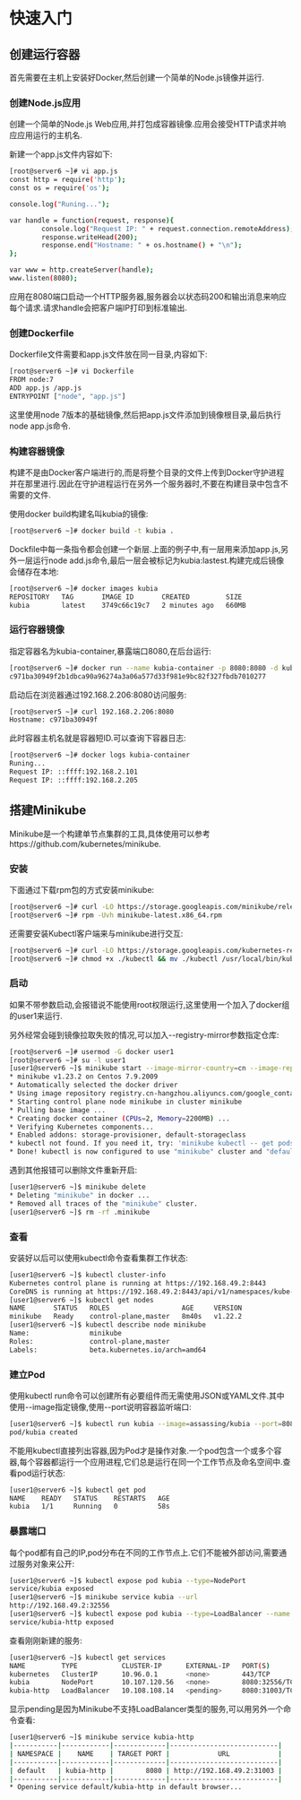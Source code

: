 # 快速入门

## 创建运行容器

首先需要在主机上安装好Docker,然后创建一个简单的Node.js镜像并运行.

### 创建Node.js应用

创建一个简单的Node.js Web应用,并打包成容器镜像.应用会接受HTTP请求并响应应用运行的主机名.

新建一个app.js文件内容如下:

```sh
[root@server6 ~]# vi app.js
const http = require('http');
const os = require('os');

console.log("Runing...");

var handle = function(request, response){
        console.log("Request IP: " + request.connection.remoteAddress);
        response.writeHead(200);
        response.end("Hostname: " + os.hostname() + "\n");
};

var www = http.createServer(handle);
www.listen(8080);
```

应用在8080端口启动一个HTTP服务器,服务器会以状态码200和输出消息来响应每个请求.请求handle会把客户端IP打印到标准输出.

### 创建Dockerfile

Dockerfile文件需要和app.js文件放在同一目录,内容如下:

```sh
[root@server6 ~]# vi Dockerfile
FROM node:7
ADD app.js /app.js
ENTRYPOINT ["node", "app.js"]
```

这里使用node 7版本的基础镜像,然后把app.js文件添加到镜像根目录,最后执行node app.js命令.

### 构建容器镜像

构建不是由Docker客户端进行的,而是将整个目录的文件上传到Docker守护进程并在那里进行.因此在守护进程运行在另外一个服务器时,不要在构建目录中包含不需要的文件.

使用docker build构建名叫kubia的镜像:

```sh
[root@server6 ~]# docker build -t kubia .
```

Dockfile中每一条指令都会创建一个新层.上面的例子中,有一层用来添加app.js,另外一层运行node add.js命令,最后一层会被标记为kubia:lastest.构建完成后镜像会储存在本地:

```sh
[root@server6 ~]# docker images kubia
REPOSITORY   TAG       IMAGE ID       CREATED         SIZE
kubia        latest    3749c66c19c7   2 minutes ago   660MB
```

### 运行容器镜像

指定容器名为kubia-container,暴露端口8080,在后台运行:

```sh
[root@server6 ~]# docker run --name kubia-container -p 8080:8080 -d kubia
c971ba30949f2b1dbca90a96274a3a06a577d33f981e9bc82f327fbdb7010277
```

启动后在浏览器通过192.168.2.206:8080访问服务:

```sh
[root@server5 ~]# curl 192.168.2.206:8080
Hostname: c971ba30949f
```

此时容器主机名就是容器短ID.可以查询下容器日志:

```sh
[root@server6 ~]# docker logs kubia-container
Runing...
Request IP: ::ffff:192.168.2.101
Request IP: ::ffff:192.168.2.205
```



## 搭建Minikube

Minikube是一个构建单节点集群的工具,具体使用可以参考https://github.com/kubernetes/minikube.

### 安装

下面通过下载rpm包的方式安装minikube:

```sh
[root@server6 ~]# curl -LO https://storage.googleapis.com/minikube/releases/latest/minikube-latest.x86_64.rpm
[root@server6 ~]# rpm -Uvh minikube-latest.x86_64.rpm
```

还需要安装Kubectl客户端来与minikube进行交互:

```sh
[root@server6 ~]# curl -LO https://storage.googleapis.com/kubernetes-release/release/$(curl -s https://storage.googleapis.com/kubernetes-release/release/stable.txt)/bin/linux/amd64/kubectl
[root@server6 ~]# chmod +x ./kubectl && mv ./kubectl /usr/local/bin/kubectl
```

### 启动

如果不带参数启动,会报错说不能使用root权限运行,这里使用一个加入了docker组的user1来运行.

另外经常会碰到镜像拉取失败的情况,可以加入--registry-mirror参数指定仓库:

```sh
[root@server6 ~]# usermod -G docker user1
[root@server6 ~]# su -l user1
[user1@server6 ~]$ minikube start --image-mirror-country=cn --image-repository=registry.cn-hangzhou.aliyuncs.com/google_containers
* minikube v1.23.2 on Centos 7.9.2009
* Automatically selected the docker driver
* Using image repository registry.cn-hangzhou.aliyuncs.com/google_containers
* Starting control plane node minikube in cluster minikube
* Pulling base image ...
* Creating docker container (CPUs=2, Memory=2200MB) ...
* Verifying Kubernetes components...
* Enabled addons: storage-provisioner, default-storageclass
* kubectl not found. If you need it, try: 'minikube kubectl -- get pods -A'
* Done! kubectl is now configured to use "minikube" cluster and "default" namespace by default
```

遇到其他报错可以删除文件重新开启:

```sh
[user1@server6 ~]$ minikube delete
* Deleting "minikube" in docker ...
* Removed all traces of the "minikube" cluster.
[user1@server6 ~]$ rm -rf .minikube
```

### 查看

安装好以后可以使用kubectl命令查看集群工作状态:

```sh
[user1@server6 ~]$ kubectl cluster-info 
Kubernetes control plane is running at https://192.168.49.2:8443
CoreDNS is running at https://192.168.49.2:8443/api/v1/namespaces/kube-system/services/kube-dns:dns/proxy
[user1@server6 ~]$ kubectl get nodes
NAME       STATUS   ROLES                  AGE     VERSION
minikube   Ready    control-plane,master   8m40s   v1.22.2
[user1@server6 ~]$ kubectl describe node minikube 
Name:               minikube
Roles:              control-plane,master
Labels:             beta.kubernetes.io/arch=amd64
```

### 建立Pod

使用kubectl run命令可以创建所有必要组件而无需使用JSON或YAML文件.其中使用--image指定镜像,使用--port说明容器监听端口:

```sh
[user1@server6 ~]$ kubectl run kubia --image=assassing/kubia --port=8080
pod/kubia created
```

不能用kubectl直接列出容器,因为Pod才是操作对象.一个pod包含一个或多个容器,每个容器都运行一个应用进程,它们总是运行在同一个工作节点及命名空间中.查看pod运行状态:

```sh
[user1@server6 ~]$ kubectl get pod
NAME    READY   STATUS    RESTARTS   AGE
kubia   1/1     Running   0          58s
```

### 暴露端口

每个pod都有自己的IP,pod分布在不同的工作节点上.它们不能被外部访问,需要通过服务对象来公开:

```sh
[user1@server6 ~]$ kubectl expose pod kubia --type=NodePort 
service/kubia exposed
[user1@server6 ~]$ minikube service kubia --url
http://192.168.49.2:32556
[user1@server6 ~]$ kubectl expose pod kubia --type=LoadBalancer --name kubia-http
service/kubia-http exposed
```

查看刚刚新建的服务:

```sh
[user1@server6 ~]$ kubectl get services
NAME         TYPE           CLUSTER-IP      EXTERNAL-IP   PORT(S)          AGE
kubernetes   ClusterIP      10.96.0.1       <none>        443/TCP          42m
kubia        NodePort       10.107.120.56   <none>        8080:32556/TCP   3m22s
kubia-http   LoadBalancer   10.108.108.14   <pending>     8080:31003/TCP   56s
```

显示pending是因为Minikube不支持LoadBalancer类型的服务,可以用另外一个命令查看:

```sh
[user1@server6 ~]$ minikube service kubia-http
|-----------|------------|-------------|---------------------------|
| NAMESPACE |    NAME    | TARGET PORT |            URL            |
|-----------|------------|-------------|---------------------------|
| default   | kubia-http |        8080 | http://192.168.49.2:31003 |
|-----------|------------|-------------|---------------------------|
* Opening service default/kubia-http in default browser...
```





